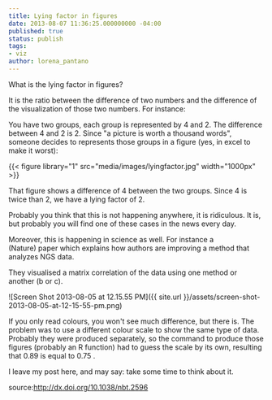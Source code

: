 ```yaml
---
title: Lying factor in figures
date: 2013-08-07 11:36:25.000000000 -04:00
published: true
status: publish
tags:
- viz
author: lorena_pantano
---
```



What is the lying factor in figures?

It is the ratio between the difference of two numbers and the difference of the visualization of those two numbers. For instance:

You have two groups, each group is represented by 4 and 2\. The difference between 4 and 2 is 2\. Since "a picture is worth a thousand words", someone decides to represents those groups in a figure (yes, in excel to make it worst):

{{< figure library="1" src="media/images/lyingfactor.jpg" width="1000px" >}}


That figure shows a difference of 4 between the two groups. Since 4 is twice than 2, we have a lying factor of 2.

Probably you think that this is not happening anywhere, it is ridiculous. It is, but probably you will find one of these cases in the news every day.

Moreover, this is happening in science as well. For instance a (Nature) paper which explains how authors are improving a method that analyzes NGS data.

They visualised a matrix correlation of the data using one method or another (b or c).

![Screen Shot 2013-08-05 at 12.15.55 PM]({{ site.url }}/assets/screen-shot-2013-08-05-at-12-15-55-pm.png)

If you only read colours, you won't see much difference, but there is. The problem was to use a different colour scale to show the same type of data. Probably they were produced separately, so the command to produce those figures (probably an R function) had to guess the scale by its own, resulting that 0.89 is equal to 0.75 .

I leave my post here, and may say: take some time to think about it.

source:http://dx.doi.org/10.1038/nbt.2596
